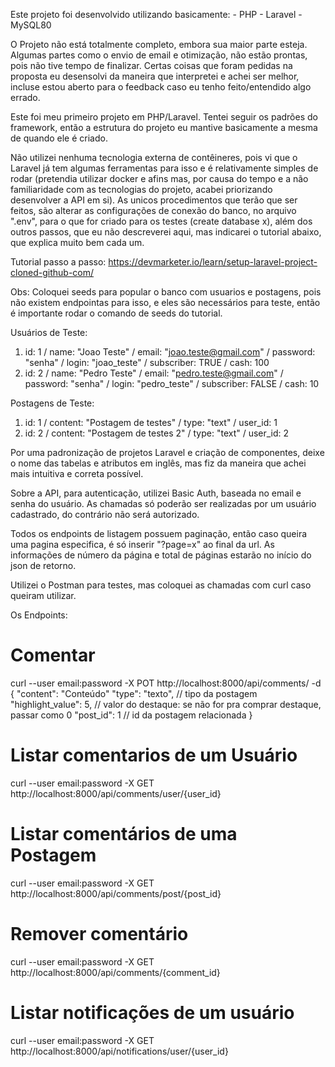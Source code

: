 Este projeto foi desenvolvido utilizando basicamente:
    - PHP 
    - Laravel 
    - MySQL80 

O Projeto não está totalmente completo, embora sua maior parte esteja. Algumas partes como o envio de email e otimização, não estão prontas, pois não tive tempo de finalizar. Certas coisas que foram pedidas na proposta eu desensolvi da maneira que interpretei e achei ser melhor, incluse estou aberto para o feedback caso eu tenho feito/entendido algo errado.

Este foi meu primeiro projeto em PHP/Laravel. Tentei seguir os padrões do framework, então a estrutura do projeto eu mantive basicamente a mesma de quando ele é criado.

Não utilizei nenhuma tecnologia externa de contêineres, pois vi que o Laravel já tem algumas ferramentas para isso e é relativamente simples de rodar (pretendia utilizar docker e afins mas, por causa do tempo e a não familiaridade com as tecnologias do projeto, acabei priorizando desenvolver a API em si). As unicos procedimentos que terão que ser feitos, são alterar as configurações de conexão do banco, no arquivo ".env", para o que for criado para os testes (create database x), além dos outros passos, que eu não descreverei aqui, mas indicarei o tutorial abaixo, que explica muito bem cada um.

Tutorial passo a passo: https://devmarketer.io/learn/setup-laravel-project-cloned-github-com/

Obs: Coloquei seeds para popular o banco com usuarios e postagens, pois não existem endpointas para isso, e eles são necessários para teste, então é importante rodar o comando de seeds do tutorial.

Usuários de Teste:
1. id: 1 / name: "Joao Teste" / email: "joao.teste@gmail.com" / password: "senha" / login: "joao_teste" / subscriber: TRUE / cash: 100 
2. id: 2 / name: "Pedro Teste" / email: "pedro.teste@gmail.com" / password: "senha" / login: "pedro_teste" / subscriber: FALSE / cash: 10 

Postagens de Teste:
1. id: 1 / content: "Postagem de testes" / type: "text" / user_id: 1
2. id: 2 / content: "Postagem de testes 2" / type: "text" / user_id: 2

Por uma padronização de projetos Laravel e criação de componentes, deixe o nome das tabelas e atributos em inglês, mas fiz da maneira que achei mais intuitiva e correta possível.

Sobre a API, para autenticação, utilizei Basic Auth, baseada no email e senha do usuário. As chamadas só poderão ser realizadas por um usuário cadastrado, do contrário não será autorizado.

Todos os endpoints de listagem possuem paginação, então caso queira uma pagina especifica, é só inserir "?page=x" ao final da url. As informações de número da página e total de páginas estarão no início do json de retorno. 

Utilizei o Postman para testes, mas coloquei as chamadas com curl caso queiram utilizar.

Os Endpoints:

# Comentar
curl --user email:password -X POT http://localhost:8000/api/comments/
-d {
	"content": "Conteúdo"
	"type": "texto", // tipo da postagem
	"highlight_value": 5, // valor do destaque: se não for pra comprar destaque, passar como 0
	"post_id": 1 // id da postagem relacionada
}

# Listar comentarios de um Usuário
curl --user email:password -X GET http://localhost:8000/api/comments/user/{user_id}

# Listar comentários de uma Postagem
curl --user email:password -X GET http://localhost:8000/api/comments/post/{post_id}

# Remover comentário
curl --user email:password -X GET http://localhost:8000/api/comments/{comment_id}

# Listar notificações de um usuário
curl --user email:password -X GET http://localhost:8000/api/notifications/user/{user_id}
